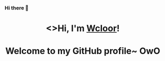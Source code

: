 ### Hi there 👋
<h1 align="center"><>Hi, I'm <a href="https://github.com/wcloor">Wcloor</a>!</h1>
<h1 align="center">Welcome to my GitHub profile~ OwO</h1>
<!--
**Wcloor/Wcloor** is a ✨ _special_ ✨ repository because its `README.md` (this file) appears on your GitHub profile.

Here are some ideas to get you started:

- 🔭 I’m currently working on ...
- 🌱 I’m currently learning ...
- 👯 I’m looking to collaborate on ...
- 🤔 I’m looking for help with ...
- 💬 Ask me about ...
- 📫 How to reach me: ...
- 😄 Pronouns: ...
- ⚡ Fun fact: ...
-->

<p align="center"> <img src="https://github-readme-stats.vercel.app/api?username=Wcloor&show_icons=true&theme=gotham" alt="abhisheknaiidu" />
